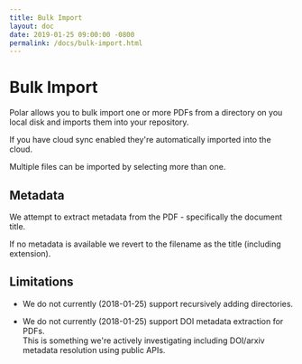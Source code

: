 ```yaml
---
title: Bulk Import
layout: doc
date: 2019-01-25 09:00:00 -0800
permalink: /docs/bulk-import.html
---
```


# Bulk Import

Polar allows you to bulk import one or more PDFs from a directory on you local
disk and imports them into your repository.

If you have cloud sync enabled they're automatically imported into the cloud.

Multiple files can be imported by selecting more than one.   

## Metadata

We attempt to extract metadata from the PDF - specifically the document title.

If no metadata is available we revert to the filename as the title (including
extension).

## Limitations

- We do not currently (2018-01-25) support recursively adding directories.

- We do not currently (2018-01-25) support DOI metadata extraction for PDFs.  
  This is something we're actively investigating including DOI/arxiv metadata
  resolution using public APIs.  

